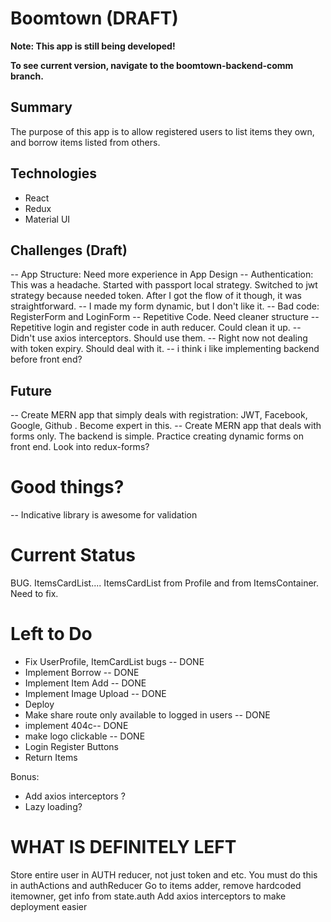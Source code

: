 # Boomtown (DRAFT)


**Note:  This app is still being developed!**

**To see current version, navigate to the boomtown-backend-comm branch.**

## Summary

The purpose of this app is to allow registered users to list items they own, and borrow items listed from others.

## Technologies

* React
* Redux
* Material UI

## Challenges (Draft)

-- App Structure: Need more experience in App Design
-- Authentication: This was a headache. Started with passport local strategy. Switched to jwt strategy because needed token. After I got the flow of it though, it was straightforward.
-- I made my form dynamic, but I don't like it.
-- Bad code: RegisterForm and LoginForm -- Repetitive Code. Need cleaner structure
-- Repetitive login and register code in auth reducer. Could clean it up.
-- Didn't use axios interceptors. Should use them.
-- Right now not dealing with token expiry. Should deal with it.
-- i think i like implementing backend before front end?

## Future

-- Create MERN app that simply deals with registration: JWT, Facebook, Google, Github . Become expert in this.
-- Create MERN app that deals with forms only. The backend is simple. Practice creating dynamic forms on front end. Look into redux-forms?

# Good things?

-- Indicative library is awesome for validation

# Current Status

BUG.
ItemsCardList.... ItemsCardList from Profile and from ItemsContainer.
Need to fix.

# Left to Do

* Fix UserProfile, ItemCardList bugs -- DONE
* Implement Borrow -- DONE
* Implement Item Add -- DONE
* Implement Image Upload -- DONE
* Deploy
* Make share route only available to logged in users -- DONE
* implement 404c-- DONE
* make logo clickable -- DONE
* Login Register Buttons
* Return Items

Bonus:

* Add axios interceptors ?
* Lazy loading?

# WHAT IS DEFINITELY LEFT

Store entire user in AUTH reducer, not just token and etc. You must do this in authActions and authReducer
Go to items adder, remove hardcoded itemowner, get info from state.auth
Add axios interceptors to make deployment easier
